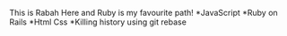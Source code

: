 This is Rabah Here and Ruby is my favourite path!
*JavaScript
*Ruby on Rails
*Html Css
*Killing history using git rebase
